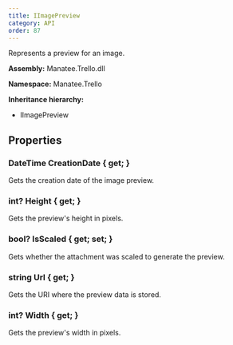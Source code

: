 ```yaml
---
title: IImagePreview
category: API
order: 87
---
```


Represents a preview for an image.

**Assembly:** Manatee.Trello.dll

**Namespace:** Manatee.Trello

**Inheritance hierarchy:**

- IImagePreview

## Properties

### DateTime CreationDate { get; }

Gets the creation date of the image preview.

### int? Height { get; }

Gets the preview&#39;s height in pixels.

### bool? IsScaled { get; set; }

Gets whether the attachment was scaled to generate the preview.

### string Url { get; }

Gets the URI where the preview data is stored.

### int? Width { get; }

Gets the preview&#39;s width in pixels.

